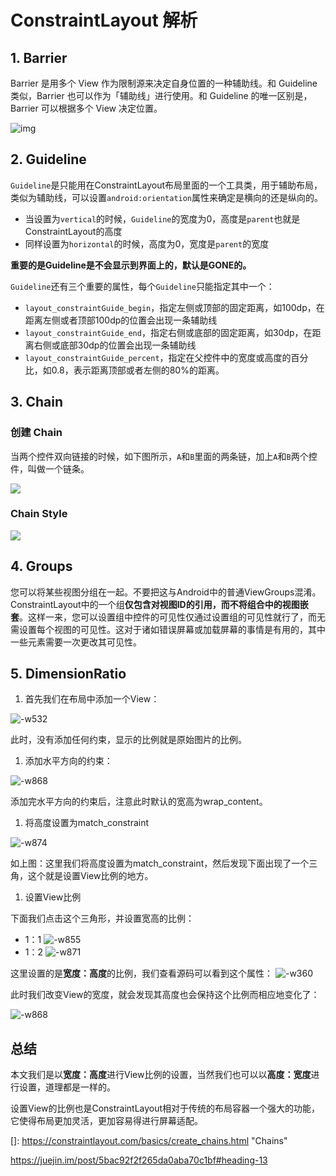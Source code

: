 # ConstraintLayout 解析

## 1. Barrier

Barrier 是用多个 View 作为限制源来决定自身位置的一种辅助线。和 Guideline 类似，Barrier 也可以作为「辅助线」进行使用。和 Guideline 的唯一区别是，Barrier 可以根据多个 View 决定位置。

![img](https://upload-images.jianshu.io/upload_images/2726727-8ef7d9b347ec83b3.gif?imageMogr2/auto-orient/)


## 2. Guideline

`Guideline`是只能用在ConstraintLayout布局里面的一个工具类，用于辅助布局，类似为辅助线，可以设置`android:orientation`属性来确定是横向的还是纵向的。

- 当设置为`vertical`的时候，`Guideline`的宽度为0，高度是`parent`也就是ConstraintLayout的高度
- 同样设置为`horizontal`的时候，高度为0，宽度是`parent`的宽度

**重要的是Guideline是不会显示到界面上的，默认是GONE的。**

`Guideline`还有三个重要的属性，每个`Guideline`只能指定其中一个：

- `layout_constraintGuide_begin`，指定左侧或顶部的固定距离，如100dp，在距离左侧或者顶部100dp的位置会出现一条辅助线
- `layout_constraintGuide_end`，指定右侧或底部的固定距离，如30dp，在距离右侧或底部30dp的位置会出现一条辅助线
- `layout_constraintGuide_percent`，指定在父控件中的宽度或高度的百分比，如0.8，表示距离顶部或者左侧的80%的距离。



## 3. Chain

### 创建 Chain

当两个控件双向链接的时候，如下图所示，`A`和`B`里面的两条链，加上`A`和`B`两个控件，叫做一个链条。

![](https://jowan-blog.oss-cn-shenzhen.aliyuncs.com/72588270.jpg)

### Chain Style

![](https://jowan-blog.oss-cn-shenzhen.aliyuncs.com/92220222.jpg)

## 4. Groups

您可以将某些视图分组在一起。不要把这与Android中的普通ViewGroups混淆。ConstraintLayout中的一个组**仅包含对视图ID的引用，而不将组合中的视图嵌套**。这样一来，您可以设置组中控件的可见性仅通过设置组的可见性就行了，而无需设置每个视图的可见性。这对于诸如错误屏幕或加载屏幕的事情是有用的，其中一些元素需要一次更改其可见性。



## 5. DimensionRatio

1. 首先我们在布局中添加一个View：

![-w532](http://cdn.examplecode.cn/2018-11-29-15434615973604.jpg)

此时，没有添加任何约束，显示的比例就是原始图片的比例。

1. 添加水平方向的约束：

![-w868](http://cdn.examplecode.cn/2018-11-29-15434615247851.jpg)

添加完水平方向的约束后，注意此时默认的宽高为wrap_content。

1. 将高度设置为match_constraint

![-w874](http://cdn.examplecode.cn/2018-11-29-15434615973604.jpg)

如上图：这里我们将高度设置为match_constraint，然后发现下面出现了一个三角，这个就是设置View比例的地方。

1. 设置View比例

下面我们点击这个三角形，并设置宽高的比例：

- 1：1
  ![-w855](http://cdn.examplecode.cn/2018-11-29-15434616704856.jpg)
- 1：2
  ![-w871](http://cdn.examplecode.cn/2018-11-29-15434617078743.jpg)

这里设置的是**宽度：高度**的比例，我们查看源码可以看到这个属性：
![-w360](http://cdn.examplecode.cn/2018-11-29-15434617544437.jpg)

此时我们改变View的宽度，就会发现其高度也会保持这个比例而相应地变化了：

![-w868](http://cdn.examplecode.cn/2018-11-29-15434619549050.jpg)

## 总结

本文我们是以**宽度：高度**进行View比例的设置，当然我们也可以以**高度：宽度**进行设置，道理都是一样的。

设置View的比例也是ConstraintLayout相对于传统的布局容器一个强大的功能，它使得布局更加灵活，更加容易得进行屏幕适配。



[]: https://constraintlayout.com/basics/create_chains.html	"Chains"

https://juejin.im/post/5bac92f2f265da0aba70c1bf#heading-13